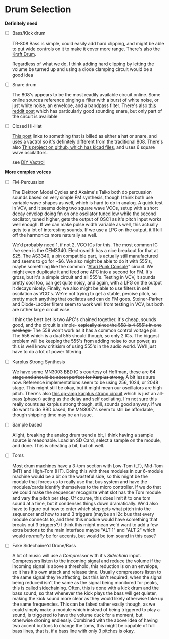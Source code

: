 # Drum Selection

**Definitely need**

- [ ] Bass/Kick drum

  TR-808 Bass is simple, could easily add hard clipping, and might be able to put wide controls on it to make it cover more range. There's also the [Kraft Drum](https://syntherjack.net/kraft-drum/).

  Regardless of what we do, I think adding hard clipping by letting the volume be turned up and using a diode clamping circuit would be a good idea

- [ ] Snare drum

  The 808's appears to be the most readily available circuit online. Some online sources reference pinging a filter with a burst of white noise, or just white noise, an envelope, and a bandpass filter. There's also [this reddit post](https://www.reddit.com/r/synthdiy/comments/ee4jbt/a_fairly_convincing_synth_snaredrum_i_am_working/) which has particularly good sounding snare, but only part of the circuit is available

- [ ] Closed Hi-Hat

  [This post](https://www.reddit.com/r/synthdiy/comments/g04j7z/modular_in_a_week_hihat_and_snare/) links to something that is billed as either a hat or snare, and uses a vactrol so it's definitely different from the traditional 808. There's also [This project on github, which has kicad files](https://github.com/benjiao/MetallicHats), and uses 6 square wave oscilattors. 
  
  see [DIY Vactrol](https://sound-au.com/project200.htm)

**More complex voices**

- [ ] FM-Percussion

  The Elektron Model Cycles and Akaime's Taiko both do percussion sounds based on very simple FM synthesis, though I think both use variable wave shapes as well, which is hard to do in analog. A quick test in VCV, and it seems doing two square wave VCOs, setup with a short decay envelop doing fm on one oscilator tuned low while the second oscilator, tuned higher, gets the output of OSC1 as it's pitch input works well enough. If we can make pulse width variable as well, this actually gets to a lot of interesting sounds. If we use a LPG on the output, it'll kill off the harmonics more naturally as well.

  We'd probably need 1, if not 2, VCO ICs for this. The most common IC I've seen is the CEM3340. Electrosmith has a nice breakout for that at $25. The AS3340, a pin compatible part, is actually still manufactured and seems to go for ~\$6. We also might be able to do it with 555's, maybe something like the common "[Atari Punk Console](https://sdiy.info/wiki/Atari_Punk_Console)" circuit. We might even duplicate it and feed one APC into a second for FM. It's gross, but it's a simple circuit and all 555's. Testing in VCV, it sounds pretty cool too, can get quite noisy, and again, with a LPG on the output it decays nicely. Finally, we also might be able to use filters in self oscilation as VCO's. We're not trying to get a stable, percise pitch, so pretty much anything that oscilates and can do FM goes. Steiner-Parker and Diode-Ladder filters seem to work well from testing in VCV, but both are rather large circuit wise.

  I think the best bet is two APC's chained together. It's cheap, sounds good, and the circuit is simple- ~~espically since the 558 is 4 555's in one package.~~ The 558 won't work as it has a common control voltage pin. The 556 which is a dual 555 should though, so only 2 ICs. The biggest problem will be keeping the 555's from adding noise to our power, as this is well know critisism of using 555's in the audio world. We'll just have to do a lot of power filtering.

- [ ] Karplus Strong Synthesis

  We have some MN3003 BBD IC's courtesy of Hoffman, ~~these are 64 stage and should be about perfect for Karplus strong,~~ A bit less sure now. Reference implementations seem to be using 256, 1024, or 2048 stage. This might still be okay, but it might mean our oscillators are high pitch. There's also [this op-amp karplus strong circuit](https://electro-music.com/forum/topic-55225.html) which is just an all-pass (phaser) acting as the delay and self oscilating. I'm not sure this really counts as karplus strong though, still, sounds good anyway. If we do want to do BBD based, the MN3007's seem to still be affordable, though shipping time may be an issue. 

- [ ] Sample based

  Alight, breaking the analog drum trend a bit, I think having a sample source is reasonable. Load an SD Card, select a sample on the module, and done. This is cheating a bit, but oh well. 

- [ ] Toms
  
  Most drum machines have a 3-tom section with Low-Tom (LT), Mid-Tom (MT) and High-Tom (HT). Doing this with three modules in our 6-module machine would be a bit on the wasteful side, so this might be the module that forces us to really use that bus system and have the modules/cards identify themselves to the micro controller. If we do that we could make the sequencer recognize what slot has the Tom module and vary the pitch per step. Of course, this does limit it to one tom sound at a time, but it condenses things down dramatically. We'd also have to figure out how to enter which step gets what pitch into the sequencer and how to send 3 triggers (maybe an I2c bus that every module connects to, and then this module would have something that breaks out 3 triggers?) I think this might mean we'd want to add a few extra buttons to the main interface maybe "ALT 1" and "ALT 2" which would *normally* be for accents, but would be tom sound in this case?
  
- [ ] Fake Sidechaine'd Drone/Bass
  
  A lot of music will use a *Compressor* with it's *Sidechain* input. Compressors listen to the incoming signal and reduce the volume if the incoming signal is above a threshold, this reduction is on an envelope, so it has it's own attack and release time. Usually compressors listen to the same signal they're affecting, but this isn't required, when the signal being reduced isn't the same as the signal being monitored for peaks, this is called sidechaining. Often, this is done with a kick drum and the bass sound, so that whenever the kick plays the bass will get quieter, making the kick sound more clear as they would likely otherwise take up the same frequencies. This can be faked rather easily though, as we could simply make a module which instead of being triggered to play a sound, is triggered to have the volume duck for a moment, but otherwise droning endlessly. Combined with the above idea of having two accent buttons to change the toms, this might be capable of full bass lines, that is, if a bass line with only 3 pitches is okay. 
  
  